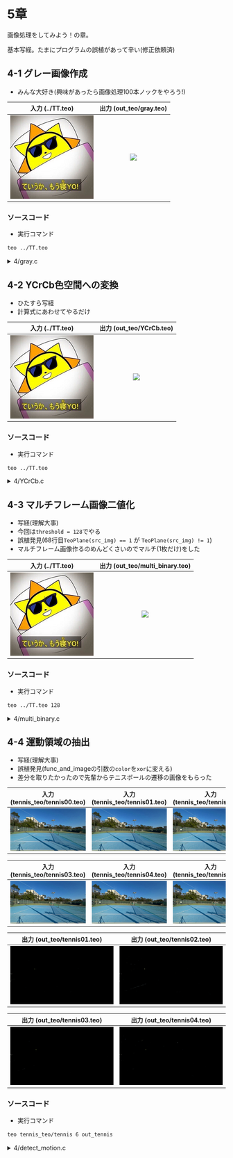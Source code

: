 # 5章

画像処理をしてみよう！の章。

基本写経。たまにプログラムの誤植があって辛い(修正依頼済)

## 4-1 グレー画像作成

- みんな大好き(興味があったら画像処理100本ノックをやろう!)

|入力 (../TT.teo)|出力 (out_teo/gray.teo)|
|:---:|:---:|
|![](../source_img/TT.png)|![](out_png/gray.png)|

### ソースコード

- 実行コマンド
```sh
teo ../TT.teo 
```
<details>
<summary>4/gray.c</summary>
<script src="https://gist-it.appspot.com/https://github.com/honehaniwa/TEO-enshu/blob/main/4/gray.c"></script>
</details>

## 4-2 YCrCb色空間への変換
- ひたすら写経
- 計算式にあわせてやるだけ

|入力 (../TT.teo)|出力 (out_teo/YCrCb.teo)|
|:---:|:---:|
|![](../source_img/TT.png)|![](out_png/YCrCb.png)|

### ソースコード

- 実行コマンド
```sh
teo ../TT.teo 
```
<details>
<summary>4/YCrCb.c</summary>
<script src="https://gist-it.appspot.com/https://github.com/honehaniwa/TEO-enshu/blob/main/4/YCrCb.c"></script>
</details>

## 4-3 マルチフレーム画像二値化
- 写経(理解大事)
- 今回は`threshold = 128`でやる
- 誤植発見(68行目`TeoPlane(src_img) == 1` が `TeoPlane(src_img) != 1`)
- マルチフレーム画像作るのめんどくさいのでマルチ(1枚だけ)をした

|入力 (../TT.teo)|出力 (out_teo/multi_binary.teo)|
|:---:|:---:|
|![](../source_img/TT.png)|![](out_png/multi_binary.png)|

### ソースコード

- 実行コマンド
```sh
teo ../TT.teo 128
```
<details>
<summary>4/multi_binary.c</summary>
<script src="https://gist-it.appspot.com/https://github.com/honehaniwa/TEO-enshu/blob/main/4/multi_binary.c"></script>
</details>

## 4-4 運動領域の抽出
- 写経(理解大事)
- 誤植発見(func_and_imageの引数の`color`を`xor`に変える)
- 差分を取りたかったので先輩からテニスボールの遷移の画像をもらった

|入力 (tennis_teo/tennis00.teo)|入力 (tennis_teo/tennis01.teo)|入力 (tennis_teo/tennis02.teo)|
|:---:|:---:|:---:|
|![](../tennis_sample/tennis00.png)|![](../tennis_sample/tennis01.png)|![](../tennis_sample/tennis02.png)|


|入力 (tennis_teo/tennis03.teo)|入力 (tennis_teo/tennis04.teo)|入力 (tennis_teo/tennis05.teo)|
|:---:|:---:|:---:|
|![](../tennis_sample/tennis03.png)|![](../tennis_sample/tennis04.png)|![](../tennis_sample/tennis05.png)|


|出力 (out_teo/tennis01.teo)|出力 (out_teo/tennis02.teo)|
|:---:|:---:|
|![](../tennis_sample/out_tennis01.png)|![](../tennis_sample/out_tennis02.png)|


|出力 (out_teo/tennis03.teo)|出力 (out_teo/tennis04.teo)|
|:---:|:---:|
![](../tennis_sample/out_tennis03.png)|![](../tennis_sample/out_tennis04.png)|

### ソースコード

- 実行コマンド
```sh
teo tennis_teo/tennis 6 out_tennis
```
<details>
<summary>4/detect_motion.c</summary>
<script src="https://gist-it.appspot.com/https://github.com/honehaniwa/TEO-enshu/blob/main/4/detect_motion.c"></script>
</details>
